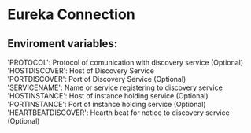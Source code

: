 <h1>Eureka Connection</h1>


<h2>Enviroment variables:</h2>
  'PROTOCOL': Protocol of comunication with discovery service (Optional)<br>
  'HOSTDISCOVER': Host of Discovery Service<br>
  'PORTDISCOVER': Port of Discovery Service (Optional)<br>
  'SERVICENAME': Name or service registering to discovery service<br>
  'HOSTINSTANCE': Host of instance holding service (Optional)<br>
  'PORTINSTANCE': Port of instance holding service (Optional)<br>
  'HEARTBEATDISCOVER': Hearth beat for notice to discovery service (Optional)<br>
